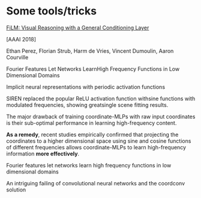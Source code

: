 # Some tools/tricks 



[FiLM: Visual Reasoning with a General Conditioning Layer](https://arxiv.org/pdf/1709.07871.pdf)

[AAAI 2018]

Ethan Perez, Florian Strub, Harm de Vries, Vincent Dumoulin, Aaron Courville





Fourier Features Let Networks LearnHigh Frequency Functions in Low Dimensional Domains

Implicit neural representations with periodic activation functions

SIREN replaced the popular ReLU activation function withsine functions with modulated frequencies, showing greatsingle scene fitting results.







The major drawback of training coordinate-MLPs with raw input coordinates is their sub-optimal performance in learning high-frequency content. 

**As a remedy**, recent studies empirically confirmed that projecting the coordinates to a higher dimensional space using sine and cosine functions of different frequencies allows coordinate-MLPs to learn high-frequency information **more effectively**.

Fourier features let networks learn high frequency functions in low dimensional domains





An intriguing failing of convolutional neural networks and the coordconv solution
